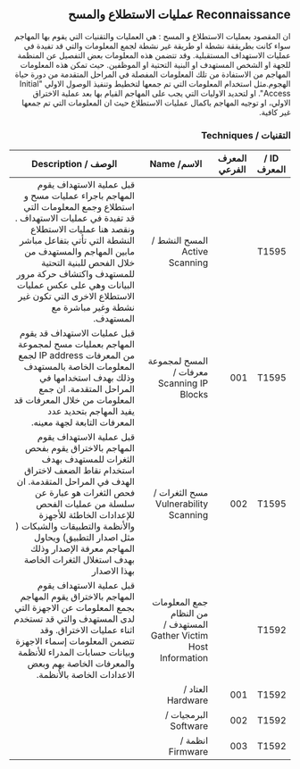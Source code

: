 <div dir="rtl" align='right'>

## Reconnaissance عمليات الاستطلاع والمسح

ان المقصود بعمليات الاستطلاع و المسح : هي العمليات والتقنيات التي يقوم بها المهاجم سواء كانت بطريققة نشطة او طريقة غير نشطة لجمع المعلومات والتي قد تفيدة في عمليات الاستهداف المستقبلية. وقد تتضمن هذه المعلومات بعض التفصيل عن المنظمة للجهة او الشخص المستهدف او البنية التحتية او الموظفين. حيث تمكن هذه المعلومات المهاجم من الاستفادة من تلك المعلومات المفصلة في المراحل المتقدمة من دورة حياة الهجوم.مثل استخدام المعلومات التي تم جمعها لتخطيط وتنفيذ الوصول الاولي "Initial Access". او لتحديد الاوليات التي يجب على المهاجم القيام بها بعد عملية الاختراق الاولي، او توجيه المهاجم باكمال عمليات الاستطلاع حيث ان المعلومات التي تم جمعها غير كافية.

### التقنيات / Techniques

| ID / المعرف | المعرف الفرعي | الاسم/ Name                                                        |  الوصف / Description                                                                                                                                                                                                                                                                                                                             |
|-------------|---------------|--------------------------------------------------------------------|--------------------------------------------------------------------------------------------------------------------------------------------------------------------------------------------------------------------------------------------------------------------------------------------------------------------------------------------------|
| T1595       |               | المسح النشط / Active Scanning                                      | قبل عملية الاستهداف يقوم المهاجم باجراء عمليات مسح و استطلاع وجمع المعلومات التي قد تفيدة في عمليات الاستهداف . ونقصد هنا عمليات الاستطلاع النشطة التي تأتي بتفاعل مباشر مابين المهاجم والمستهدف من خلال الفحص للبنية التحتية للمستهدف واكتشاف حركة مرور البيانات وهي على عكس عمليات الاستطلاع الاخرى التي تكون غير نشطة وغير مباشرة مع المستهدف. |
| T1595       | 001           | المسح لمجموعة معرفات / Scanning IP Blocks                          | قبل عمليات الاستهداف قد يقوم المهاجم بعمليات مسح لمجموعة من  المعرفات IP address  لجمع المعلومات الخاصة بالمستهدف وذلك بهدف استخدامها في المراحل المتقدمة. ان جمع المعلومات من خلال المعرفات قد يفيد المهاجم بتحديد عدد المعرفات التابعة لجهة معينه.                                                                                             |
| T1595       | 002           |  مسح الثغرات / Vulnerability Scanning                              | قبل عملية الاستهداف يقوم المهاجم بالاختراق يقوم  بفحص الثغرات للمستهدف بهدف استخدام نقاط الضعف لاختراق الهدف في المراحل المتقدمة. ان فحص الثغرات هو عبارة عن سلسلة من عمليات الفحص للإعدادات الخاطئة للأجهزة والأنظمة والتطبيقات والشبكات ( مثل اصدار التطبيق) ويحاول المهاجم معرفة الإصدار وذلك بهدف استغلال الثغرات الخاصة بهذا الاصدار         |
| T1592       |               | جمع المعلومات من النظام المستهدف / Gather Victim Host Information	 | قبل عملية الاستهداف يقوم المهاجم بالاختراق يقوم المهاجم بجمع المعلومات عن الاجهزة التي لدى المستهدف والتي قد تستخدم اثناء عمليات الاختراق. وقد تتضمن المعلومات إسماء الاجهزة وبيانات حسابات المدراء للأنظمة والمعرفات الخاصة بهم وبعض الاعدادات الخاصة بالأنظمة.                                                                                  |
| T1592       | 001           | العتاد / Hardware                                                  |                                                                                                                                                                                                                                                                                                                                                  |
| T1592       | 002           | البرمجيات / Software                                               |                                                                                                                                                                                                                                                                                                                                                  |
| T1592       | 003           | انظمة / Firmware                                                   |                                                                                                                                                                                                                                                                                                                                                  |



</div>
